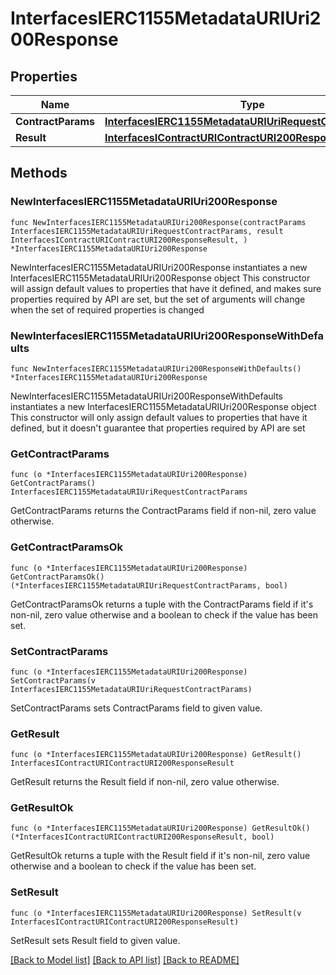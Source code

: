 # InterfacesIERC1155MetadataURIUri200Response

## Properties

Name | Type | Description | Notes
------------ | ------------- | ------------- | -------------
**ContractParams** | [**InterfacesIERC1155MetadataURIUriRequestContractParams**](InterfacesIERC1155MetadataURIUriRequestContractParams.md) |  | 
**Result** | [**InterfacesIContractURIContractURI200ResponseResult**](InterfacesIContractURIContractURI200ResponseResult.md) |  | 

## Methods

### NewInterfacesIERC1155MetadataURIUri200Response

`func NewInterfacesIERC1155MetadataURIUri200Response(contractParams InterfacesIERC1155MetadataURIUriRequestContractParams, result InterfacesIContractURIContractURI200ResponseResult, ) *InterfacesIERC1155MetadataURIUri200Response`

NewInterfacesIERC1155MetadataURIUri200Response instantiates a new InterfacesIERC1155MetadataURIUri200Response object
This constructor will assign default values to properties that have it defined,
and makes sure properties required by API are set, but the set of arguments
will change when the set of required properties is changed

### NewInterfacesIERC1155MetadataURIUri200ResponseWithDefaults

`func NewInterfacesIERC1155MetadataURIUri200ResponseWithDefaults() *InterfacesIERC1155MetadataURIUri200Response`

NewInterfacesIERC1155MetadataURIUri200ResponseWithDefaults instantiates a new InterfacesIERC1155MetadataURIUri200Response object
This constructor will only assign default values to properties that have it defined,
but it doesn't guarantee that properties required by API are set

### GetContractParams

`func (o *InterfacesIERC1155MetadataURIUri200Response) GetContractParams() InterfacesIERC1155MetadataURIUriRequestContractParams`

GetContractParams returns the ContractParams field if non-nil, zero value otherwise.

### GetContractParamsOk

`func (o *InterfacesIERC1155MetadataURIUri200Response) GetContractParamsOk() (*InterfacesIERC1155MetadataURIUriRequestContractParams, bool)`

GetContractParamsOk returns a tuple with the ContractParams field if it's non-nil, zero value otherwise
and a boolean to check if the value has been set.

### SetContractParams

`func (o *InterfacesIERC1155MetadataURIUri200Response) SetContractParams(v InterfacesIERC1155MetadataURIUriRequestContractParams)`

SetContractParams sets ContractParams field to given value.


### GetResult

`func (o *InterfacesIERC1155MetadataURIUri200Response) GetResult() InterfacesIContractURIContractURI200ResponseResult`

GetResult returns the Result field if non-nil, zero value otherwise.

### GetResultOk

`func (o *InterfacesIERC1155MetadataURIUri200Response) GetResultOk() (*InterfacesIContractURIContractURI200ResponseResult, bool)`

GetResultOk returns a tuple with the Result field if it's non-nil, zero value otherwise
and a boolean to check if the value has been set.

### SetResult

`func (o *InterfacesIERC1155MetadataURIUri200Response) SetResult(v InterfacesIContractURIContractURI200ResponseResult)`

SetResult sets Result field to given value.



[[Back to Model list]](../README.md#documentation-for-models) [[Back to API list]](../README.md#documentation-for-api-endpoints) [[Back to README]](../README.md)


